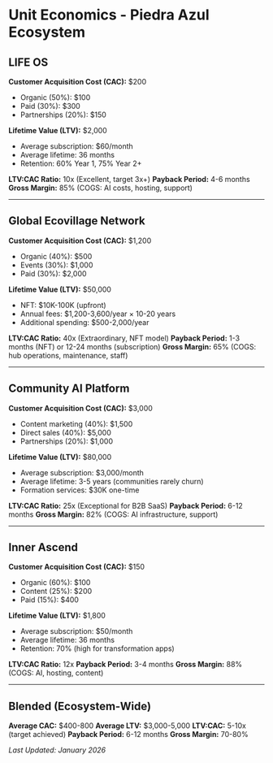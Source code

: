# Unit Economics - Piedra Azul Ecosystem

## LIFE OS

**Customer Acquisition Cost (CAC):** $200
- Organic (50%): $100
- Paid (30%): $300
- Partnerships (20%): $150

**Lifetime Value (LTV):** $2,000
- Average subscription: $60/month
- Average lifetime: 36 months
- Retention: 60% Year 1, 75% Year 2+

**LTV:CAC Ratio:** 10x (Excellent, target 3x+)
**Payback Period:** 4-6 months
**Gross Margin:** 85% (COGS: AI costs, hosting, support)

---

## Global Ecovillage Network

**Customer Acquisition Cost (CAC):** $1,200
- Organic (40%): $500
- Events (30%): $1,000
- Paid (30%): $2,000

**Lifetime Value (LTV):** $50,000
- NFT: $10K-100K (upfront)
- Annual fees: $1,200-3,600/year × 10-20 years
- Additional spending: $500-2,000/year

**LTV:CAC Ratio:** 40x (Extraordinary, NFT model)
**Payback Period:** 1-3 months (NFT) or 12-24 months (subscription)
**Gross Margin:** 65% (COGS: hub operations, maintenance, staff)

---

## Community AI Platform

**Customer Acquisition Cost (CAC):** $3,000
- Content marketing (40%): $1,500
- Direct sales (40%): $5,000
- Partnerships (20%): $1,000

**Lifetime Value (LTV):** $80,000
- Average subscription: $3,000/month
- Average lifetime: 3-5 years (communities rarely churn)
- Formation services: $30K one-time

**LTV:CAC Ratio:** 25x (Exceptional for B2B SaaS)
**Payback Period:** 6-12 months
**Gross Margin:** 82% (COGS: AI infrastructure, support)

---

## Inner Ascend

**Customer Acquisition Cost (CAC):** $150
- Organic (60%): $100
- Content (25%): $200
- Paid (15%): $400

**Lifetime Value (LTV):** $1,800
- Average subscription: $50/month
- Average lifetime: 36 months
- Retention: 70% (high for transformation apps)

**LTV:CAC Ratio:** 12x
**Payback Period:** 3-4 months
**Gross Margin:** 88% (COGS: AI, hosting, content)

---

## Blended (Ecosystem-Wide)

**Average CAC:** $400-800
**Average LTV:** $3,000-5,000
**LTV:CAC:** 5-10x (target achieved)
**Payback Period:** 6-12 months
**Gross Margin:** 70-80%

*Last Updated: January 2026*
